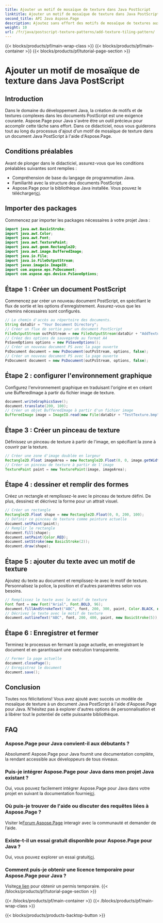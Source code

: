 ```yaml
---
title: Ajouter un motif de mosaïque de texture dans Java PostScript
linktitle: Ajouter un motif de mosaïque de texture dans Java PostScript
second_title: API Java Aspose.Page
description: Ajoutez sans effort des motifs de mosaïque de textures aux documents PostScript avec Aspose.Page pour Java. Découvrez notre guide d’intégration transparente pour des possibilités créatives.
weight: 10
url: /fr/java/postscript-texture-patterns/add-texture-tiling-pattern/
---
```


{{< blocks/products/pf/main-wrap-class >}}
{{< blocks/products/pf/main-container >}}
{{< blocks/products/pf/tutorial-page-section >}}

# Ajouter un motif de mosaïque de texture dans Java PostScript

## Introduction
Dans le domaine du développement Java, la création de motifs et de textures complexes dans les documents PostScript est une exigence courante. Aspose.Page pour Java s'avère être un outil précieux pour accomplir cette tâche sans effort. Dans ce didacticiel, nous vous guiderons tout au long du processus d'ajout d'un motif de mosaïque de texture dans un document Java PostScript à l'aide d'Aspose.Page.
## Conditions préalables
Avant de plonger dans le didacticiel, assurez-vous que les conditions préalables suivantes sont remplies :
- Compréhension de base du langage de programmation Java.
- Familiarité avec la structure des documents PostScript.
-  Aspose.Page pour la bibliothèque Java installée. Vous pouvez le télécharger[ici](https://releases.aspose.com/page/java/).
## Importer des packages
Commencez par importer les packages nécessaires à votre projet Java :
```java
import java.awt.BasicStroke;
import java.awt.Color;
import java.awt.Font;
import java.awt.TexturePaint;
import java.awt.geom.Rectangle2D;
import java.awt.image.BufferedImage;
import java.io.File;
import java.io.FileOutputStream;
import javax.imageio.ImageIO;
import com.aspose.eps.PsDocument;
import com.aspose.eps.device.PsSaveOptions;
```
## Étape 1 : Créer un document PostScript
Commencez par créer un nouveau document PostScript, en spécifiant le flux de sortie et les options d'enregistrement. Assurez-vous que les chemins nécessaires sont configurés.
```java
// Le chemin d'accès au répertoire des documents.
String dataDir = "Your Document Directory";
// Créer un flux de sortie pour un document PostScript
FileOutputStream outPsStream = new FileOutputStream(dataDir + "AddTextureTilingPattern_outPS.ps");
// Créez des options de sauvegarde au format A4
PsSaveOptions options = new PsSaveOptions();
// Créer un nouveau document PS avec la page ouverte
PsDocument document = new PsDocument(outPsStream, options, false);
// Créer un nouveau document PS avec la page ouverte
PsDocument document = new PsDocument(outPsStream, options, false);
```
## Étape 2 : configurer l'environnement graphique
Configurez l'environnement graphique en traduisant l'origine et en créant une BufferedImage à partir du fichier image de texture.
```java
document.writeGraphicsSave();
document.translate(200, 100);
// Créer un objet BufferedImage à partir d'un fichier image
BufferedImage image = ImageIO.read(new File(dataDir + "TestTexture.bmp"));
```
## Étape 3 : Créer un pinceau de texture
Définissez un pinceau de texture à partir de l'image, en spécifiant la zone à couvrir par la texture.
```java
// Créer une zone d'image doublée en largeur
Rectangle2D.Float imageArea = new Rectangle2D.Float(0, 0, image.getWidth() * 2, image.getHeight());
// Créer un pinceau de texture à partir de l'image
TexturePaint paint = new TexturePaint(image, imageArea);
```
## Étape 4 : dessiner et remplir des formes
Créez un rectangle et remplissez-le avec le pinceau de texture défini. De plus, dessinez et décrivez la forme pour un attrait visuel.
```java
// Créer un rectangle
Rectangle2D.Float shape = new Rectangle2D.Float(0, 0, 200, 100);
// Définir ce pinceau de texture comme peinture actuelle
document.setPaint(paint);
// Remplir le rectangle
document.fill(shape);
document.setPaint(Color.RED);
document.setStroke(new BasicStroke(2));
document.draw(shape);
```
## Étape 5 : ajouter du texte avec un motif de texture
Ajoutez du texte au document et remplissez-le avec le motif de texture. Personnalisez la police, la position et d'autres paramètres selon vos besoins.
```java
// Remplissez le texte avec le motif de texture
Font font = new Font("Arial", Font.BOLD, 96);
document.fillAndStrokeText("ABC", font, 200, 300, paint, Color.BLACK, new BasicStroke(2));
// Décrivez le texte avec le motif de texture
document.outlineText("ABC", font, 200, 400, paint, new BasicStroke(5));
```
## Étape 6 : Enregistrer et fermer
Terminez le processus en fermant la page actuelle, en enregistrant le document et en garantissant une exécution transparente.
```java
// Fermer la page actuelle
document.closePage();
// Enregistrez le document
document.save();
```
## Conclusion
Toutes nos félicitations! Vous avez ajouté avec succès un modèle de mosaïque de texture à un document Java PostScript à l'aide d'Aspose.Page pour Java. N'hésitez pas à explorer d'autres options de personnalisation et à libérer tout le potentiel de cette puissante bibliothèque.

## FAQ
### Aspose.Page pour Java convient-il aux débutants ?
Absolument! Aspose.Page pour Java fournit une documentation complète, la rendant accessible aux développeurs de tous niveaux.
### Puis-je intégrer Aspose.Page pour Java dans mon projet Java existant ?
 Oui, vous pouvez facilement intégrer Aspose.Page pour Java dans votre projet en suivant la documentation fournie[ici](https://reference.aspose.com/page/java/).
### Où puis-je trouver de l'aide ou discuter des requêtes liées à Aspose.Page ?
 Visiter le[Forum Aspose.Page](https://forum.aspose.com/c/page/39) interagir avec la communauté et demander de l’aide.
### Existe-t-il un essai gratuit disponible pour Aspose.Page pour Java ?
 Oui, vous pouvez explorer un essai gratuit[ici](https://releases.aspose.com/).
### Comment puis-je obtenir une licence temporaire pour Aspose.Page pour Java ?
 Visite[ce lien](https://purchase.aspose.com/temporary-license/) pour obtenir un permis temporaire.
{{< /blocks/products/pf/tutorial-page-section >}}

{{< /blocks/products/pf/main-container >}}
{{< /blocks/products/pf/main-wrap-class >}}

{{< blocks/products/products-backtop-button >}}
